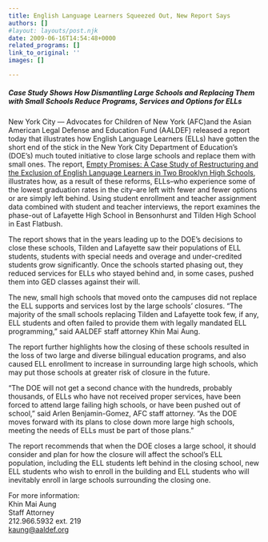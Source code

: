 ```yaml
---
title: English Language Learners Squeezed Out, New Report Says
authors: []
#layout: layouts/post.njk
date: 2009-06-16T14:54:48+0000
related_programs: []
link_to_original: ''
images: []

---
```

##### Case Study Shows How Dismantling Large Schools and Replacing Them with Small Schools Reduce Programs, Services and Options for ELLs

New York City — Advocates for Children of New York (AFC)and the Asian American Legal Defense and Education Fund (AALDEF) released a report today that illustrates how English Language Learners (ELLs) have gotten the short end of the stick in the New York City Department of Education’s (DOE’s) much touted initiative to close large schools and replace them with small ones. The report, [Empty Promises: A Case Study of Restructuring and the Exclusion of English Language Learners in Two Brooklyn High Schools](https://aaldef.netlify.com/uploads/pdf/EmptyPromises_6.16.09.pdf), illustrates how, as a result of these reforms, ELLs–who experience some of the lowest graduation rates in the city–are left with fewer and fewer options or are simply left behind. Using student enrollment and teacher assignment data combined with student and teacher interviews, the report examines the phase-out of Lafayette High School in Bensonhurst and Tilden High School in East Flatbush.

The report shows that in the years leading up to the DOE’s decisions to close these schools, Tilden and Lafayette saw their populations of ELL students, students with special needs and overage and under-credited students grow significantly. Once the schools started phasing out, they reduced services for ELLs who stayed behind and, in some cases, pushed them into GED classes against their will.

The new, small high schools that moved onto the campuses did not replace the ELL supports and services lost by the large schools’ closures. “The majority of the small schools replacing Tilden and Lafayette took few, if any, ELL students and often failed to provide them with legally mandated ELL programming,” said AALDEF staff attorney Khin Mai Aung.

The report further highlights how the closing of these schools resulted in the loss of two large and diverse bilingual education programs, and also caused ELL enrollment to increase in surrounding large high schools, which may put those schools at greater risk of closure in the future.

“The DOE will not get a second chance with the hundreds, probably thousands, of ELLs who have not received proper services, have been forced to attend large failing high schools, or have been pushed out of school,” said Arlen Benjamin-Gomez, AFC staff attorney. “As the DOE moves forward with its plans to close down more large high schools, meeting the needs of ELLs must be part of those plans.”

The report recommends that when the DOE closes a large school, it should consider and plan for how the closure will affect the school’s ELL population, including the ELL students left behind in the closing school, new ELL students who wish to enroll in the building and ELL students who will inevitably enroll in large schools surrounding the closing one.

For more information:  
Khin Mai Aung  
Staff Attorney  
212\.966.5932 ext. 219  
[kaung@aaldef.org](mailto:kaung@aaldef.org)